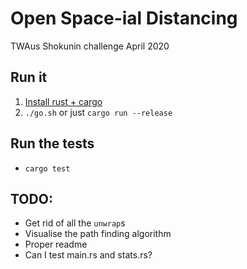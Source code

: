 # Open Space-ial Distancing

TWAus Shokunin challenge April 2020

## Run it

1. [Install rust + cargo](https://www.rust-lang.org/tools/install)
2. `./go.sh` or just `cargo run --release`

## Run the tests

- `cargo test`

## TODO:

- Get rid of all the `unwrap`s
- Visualise the path finding algorithm
- Proper readme
- Can I test main.rs and stats.rs?
